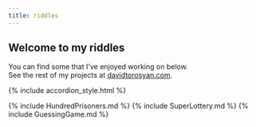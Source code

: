 ```yaml
---
title: riddles
---
```


## Welcome to my riddles

You can find some that I've enjoyed working on below.  
See the rest of my projects at [davidtorosyan.com](https://davidtorosyan.com).

{% include accordion_style.html %}

{% include HundredPrisoners.md %}
{% include SuperLottery.md %}
{% include GuessingGame.md %}